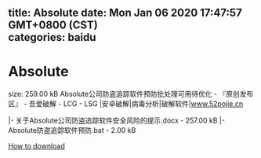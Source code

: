 
title: Absolute
date: Mon Jan 06 2020 17:47:57 GMT+0800 (CST)    
categories: baidu
---

# Absolute
size: 259.00 kB
 Absolute公司防盗追踪软件预防批处理可用待优化 - 『原创发布区』 - 吾爱破解 - LCG - LSG |安卓破解|病毒分析|破解软件|www.52pojie.cn
 
|- 关于Absolute公司防盗追踪软件安全风险的提示.docx - 257.00 kB
|- Absolute防盗追踪软件预防.bat - 2.00 kB

[How to download](https://bpcam.bemobtrk.com/go/2ceec3aa-1ca2-46d6-b9ff-aaa5c184517c?jno=3247)